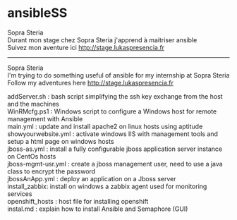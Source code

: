 # ansibleSS
Sopra Steria                                                                                                                               
Durant mon stage chez Sopra Steria j'apprend à maitriser ansible                                                           
Suivez mon aventure ici http://stage.lukaspresencia.fr

-------------------------------------------------------------------------------------------------------------------------------------------

Sopra Steria                                                                                                                              
I'm trying to do something useful of ansible for my internship at Sopra Steria                                                           
Follow my adventures here http://stage.lukaspresencia.fr


addServer.sh : bash script simplifying the ssh key exchange from the host and the machines                                                            
WinRMcfg.ps1 : Windows script to configure a Windows host for remote management with Ansible                                                        
main.yml : update and install apache2 on linux hosts using aptitude                                                                                          
showyourwebsite.yml : activate windows IIS with management tools and setup a html page on windows hosts                              
jboss-as.yml : install a fully configurable jboss application server instance on CentOs hosts                              
jboss-mgmt-usr.yml : create a jboss management user, need to use a java class to encrypt the password                              
jbossAnApp.yml : deploy an application on a Jboss server                                                                                          
install_zabbix: install on windows a zabbix agent used for monitoring services                                                                                          
openshift_hosts : host file for installing openshift                                                                                           
instal.md : explain how to install Ansible and Semaphore (GUI)                                                                                          
